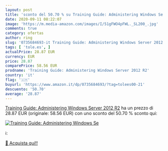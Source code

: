 ```yaml
---
layout: post
title: 'sconto del 50.70 % su Training Guide: Administering Windows Se  '
date: 2020-09-11 08:22:07
image: 'https://m.media-amazon.com/images/I/51gFWO4pFWL._SL200_.jpg'
comments: true
category: ofertas
author: ring
slug: '0735684693-it Training Guide: Administering Windows Server 2012 R2'
tags: [ 'tole.es', ]
actualPrice: 28.87 EUR
currency: EUR
price: 28.87
comparePrice: 58.56 EUR
prodname: 'Training Guide: Administering Windows Server 2012 R2'
country: 'it'
flag: '🇮🇹'
buyurl: 'https://www.amazon.it/dp/0735684693/?tag=tolees00-21'
descuento: '50.70'
average: '28.87'
---
```


[Training Guide: Administering Windows Server 2012 R2](https://www.amazon.it/dp/0735684693/?tag=tolees00-21) ha un prezzo di 28.87 EUR (originale: 58.56 EUR) con uno sconto del 50.70 % sconto qui:

[![Training Guide: Administering Windows Se](https://m.media-amazon.com/images/I/51gFWO4pFWL._SL200_.jpg)](https://www.amazon.it/dp/0735684693/?tag=tolees00-21)

ℹ️:


[🛒 Acquista qui!!](https://www.amazon.it/dp/0735684693/?tag=tolees00-21)
